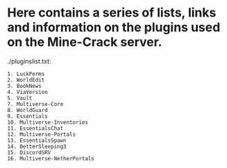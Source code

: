 # Here contains a series of lists, links and information on the plugins used on the Mine-Crack server.

./pluginslist.txt:


```
1. LuckPerms
2. WorldEdit
3. BookNews
4. ViaVersion
5. Vault
7. Multiverse-Core
8. WorldGuard
9. Essentials
10. Multiverse-Inventories
11. EssentialsChat
12. Multiverse-Portals
13. EssentialsSpawn
14. BetterSleeping3
15. DiscordSRV
16. Multiverse-NetherPortals
```
